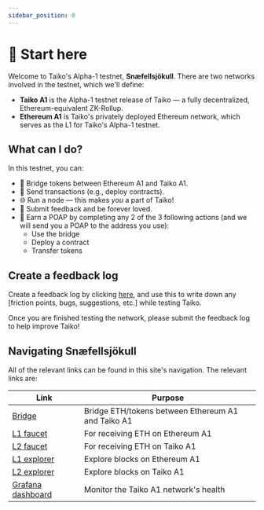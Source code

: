 ```yaml
---
sidebar_position: 0
---
```


# 👋 Start here

Welcome to Taiko's Alpha-1 testnet, **Snæfellsjökull**. There are two networks involved in the testnet, which we'll define:

- **Taiko A1** is the Alpha-1 testnet release of Taiko — a fully decentralized, Ethereum-equivalent ZK-Rollup.
- **Ethereum A1** is Taiko's privately deployed Ethereum network, which serves as the L1 for Taiko's Alpha-1 testnet.

## What can I do?

In this testnet, you can:

- 🌉 Bridge tokens between Ethereum A1 and Taiko A1.
- 🤝 Send transactions (e.g., deploy contracts).
- 🌐 Run a node — this makes _you_ a part of Taiko!
- 📝 Submit feedback and be forever loved.
- 🥇 Earn a POAP by completing any 2 of the 3 following actions (and we will send you a POAP to the address you use):
  - Use the bridge
  - Deploy a contract
  - Transfer tokens

## Create a feedback log

Create a feedback log by clicking [here](https://github.com/orgs/taikoxyz/discussions/new?category=feedback&title=Testnet%20feedback%20form&body=%23+Friction+log%0D%0A-+TODO%0D%0A%0D%0A%23+Other+notes%0D%0A-+TODO%0D%0A), and use this to write down any [friction points, bugs, suggestions, etc.] while testing Taiko.

Once you are finished testing the network, please submit the feedback log to help improve Taiko!

## Navigating Snæfellsjökull

All of the relevant links can be found in this site's navigation. The relevant links are:

| Link                                                                                                               | Purpose                                            |
| ------------------------------------------------------------------------------------------------------------------ | -------------------------------------------------- |
| [Bridge](https://bridge.a1.taiko.xyz/)                                                                             | Bridge ETH/tokens between Ethereum A1 and Taiko A1 |
| [L1 faucet](https://l1faucet.a1.taiko.xyz/)                                                                        | For receiving ETH on Ethereum A1                   |
| [L2 faucet](https://l2faucet.a1.taiko.xyz/)                                                                        | For receiving ETH on Taiko A1                      |
| [L1 explorer](https://l1explorer.a1.taiko.xyz/)                                                                    | Explore blocks on Ethereum A1                      |
| [L2 explorer](https://l2explorer.a1.taiko.xyz/)                                                                    | Explore blocks on Taiko A1                         |
| [Grafana dashboard](https://grafana.a1.taiko.xyz/d/FPpjH6Hik/geth-overview?orgId=1&refresh=1m&from=now-24h&to=now) | Monitor the Taiko A1 network's health              |
